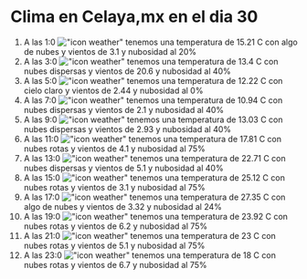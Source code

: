 # Clima en Celaya,mx en el dia 30

1. A las 1:0 !["icon weather"](http://openweathermap.org/img/w/02n.png) tenemos una temperatura de 15.21 C con algo de nubes y  vientos de 3.1 y nubosidad al 20%
1. A las 3:0 !["icon weather"](http://openweathermap.org/img/w/03n.png) tenemos una temperatura de 13.4 C con nubes dispersas y  vientos de 20.6 y nubosidad al 40%
1. A las 5:0 !["icon weather"](http://openweathermap.org/img/w/01n.png) tenemos una temperatura de 12.22 C con cielo claro y  vientos de 2.44 y nubosidad al 0%
1. A las 7:0 !["icon weather"](http://openweathermap.org/img/w/03n.png) tenemos una temperatura de 10.94 C con nubes dispersas y  vientos de 2.1 y nubosidad al 40%
1. A las 9:0 !["icon weather"](http://openweathermap.org/img/w/03d.png) tenemos una temperatura de 13.03 C con nubes dispersas y  vientos de 2.93 y nubosidad al 40%
1. A las 11:0 !["icon weather"](http://openweathermap.org/img/w/04d.png) tenemos una temperatura de 17.81 C con nubes rotas y  vientos de 4.1 y nubosidad al 75%
1. A las 13:0 !["icon weather"](http://openweathermap.org/img/w/03d.png) tenemos una temperatura de 22.71 C con nubes dispersas y  vientos de 5.1 y nubosidad al 40%
1. A las 15:0 !["icon weather"](http://openweathermap.org/img/w/04d.png) tenemos una temperatura de 25.12 C con nubes rotas y  vientos de 3.1 y nubosidad al 75%
1. A las 17:0 !["icon weather"](http://openweathermap.org/img/w/02d.png) tenemos una temperatura de 27.35 C con algo de nubes y  vientos de 3.32 y nubosidad al 24%
1. A las 19:0 !["icon weather"](http://openweathermap.org/img/w/04n.png) tenemos una temperatura de 23.92 C con nubes rotas y  vientos de 6.2 y nubosidad al 75%
1. A las 21:0 !["icon weather"](http://openweathermap.org/img/w/04n.png) tenemos una temperatura de 23 C con nubes rotas y  vientos de 5.1 y nubosidad al 75%
1. A las 23:0 !["icon weather"](http://openweathermap.org/img/w/04n.png) tenemos una temperatura de 18 C con nubes rotas y  vientos de 6.7 y nubosidad al 75%
